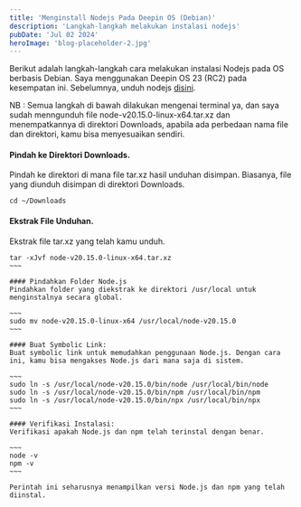 ```yaml
---
title: 'Menginstall Nodejs Pada Deepin OS (Debian)'
description: 'Langkah-langkah melakukan instalasi nodejs'
pubDate: 'Jul 02 2024'
heroImage: 'blog-placeholder-2.jpg'
---
```


Berikut adalah langkah-langkah cara melakukan instalasi Nodejs pada OS berbasis Debian. Saya menggunakan Deepin OS 23 (RC2) pada kesempatan ini. Sebelumnya, unduh nodejs [disini](https://nodejs.org/en). 

NB : Semua langkah di bawah dilakukan mengenai terminal ya, dan saya sudah menngunduh file node-v20.15.0-linux-x64.tar.xz dan menempatkannya di direktori Downloads, apabila ada perbedaan nama file dan direktori, kamu bisa menyesuaikan sendiri.

#### Pindah ke Direktori Downloads. 
Pindah ke direktori di mana file tar.xz hasil unduhan disimpan. Biasanya, file yang diunduh disimpan di direktori Downloads.

~~~
cd ~/Downloads
~~~

#### Ekstrak File Unduhan.
Ekstrak file tar.xz yang telah kamu unduh.

~~~~
tar -xJvf node-v20.15.0-linux-x64.tar.xz
~~~

#### Pindahkan Folder Node.js
Pindahkan folder yang diekstrak ke direktori /usr/local untuk menginstalnya secara global.

~~~
sudo mv node-v20.15.0-linux-x64 /usr/local/node-v20.15.0
~~~

#### Buat Symbolic Link:
Buat symbolic link untuk memudahkan penggunaan Node.js. Dengan cara ini, kamu bisa mengakses Node.js dari mana saja di sistem.

~~~
sudo ln -s /usr/local/node-v20.15.0/bin/node /usr/local/bin/node
sudo ln -s /usr/local/node-v20.15.0/bin/npm /usr/local/bin/npm
sudo ln -s /usr/local/node-v20.15.0/bin/npx /usr/local/bin/npx
~~~

#### Verifikasi Instalasi:
Verifikasi apakah Node.js dan npm telah terinstal dengan benar.

~~~
node -v
npm -v
~~~

Perintah ini seharusnya menampilkan versi Node.js dan npm yang telah diinstal.